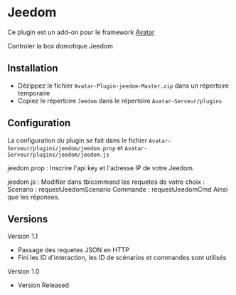 Jeedom
=========

Ce plugin est un add-on pour le framework [Avatar](https://github.com/Spikharpax/Avatar-Serveur)

Controler la box domotique Jeedom


## Installation

- Dézippez le fichier `Avatar-Plugin-jeedom-Master.zip` dans un répertoire temporaire
- Copiez le répertoire `Jeedom` dans le répertoire `Avatar-Serveur/plugins`


## Configuration
La configuration du plugin se fait dans le fichier `Avatar-Serveur/plugins/jeedom/jeedom.prop` et `Avatar-Serveur/plugins/jeedom/jeedom.js`

jeedom.prop :
Inscrire l'api key et l'adresse IP de votre Jeedom.

jeedom.js :
Modifier dans tblcommand les requetes de votre choix :
Scenario : requestJeedomScenario
Commande : requestJeedomCmd
Ainsi que les réponses.
   
## Versions
Version 1.1
- Passage des requetes JSON en HTTP
- Fini les ID d'interaction, les ID de scénarios et commandes sont utilisés

Version 1.0
- Version Released
